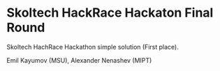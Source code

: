 # Skoltech HackRace Hackaton Final Round
Skoltech HachRace Hackathon simple solution (First place).

Emil Kayumov (MSU), Alexander Nenashev (MIPT)

